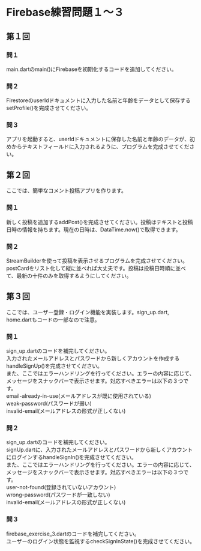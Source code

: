 # Firebase練習問題１〜３


## 第１回
### 問１
main.dartのmain()にFirebaseを初期化するコードを追加してください。
### 問２
FirestoreのuserIdドキュメントに入力した名前と年齢をデータとして保存するsetProfile()を完成させてください。
### 問３
アプリを起動すると、userIdドキュメントに保存した名前と年齢のデータが、初めからテキストフィールドに入力されるように、プログラムを完成させてください。

## 第２回
ここでは、簡単なコメント投稿アプリを作ります。
### 問１
新しく投稿を追加するaddPost()を完成させてください。投稿はテキストと投稿日時の情報を持ちます。現在の日時は、DataTime.now()で取得できます。
### 問２
StreamBuilderを使って投稿を表示させるプログラムを完成させてください。postCardをリスト化して縦に並べれば大丈夫です。投稿は投稿日時順に並べて、最新の十件のみを取得するようにしてください。

## 第３回
ここでは、ユーザー登録・ログイン機能を実装します。sign_up.dart, home.dartもコードの一部なので注意。
### 問１
sign_up.dartのコードを補完してください。  
入力されたメールアドレスとパスワードから新しくアカウントを作成するhandleSignUp()を完成させてください。  
また、ここではエラーハンドリングを行ってください。エラーの内容に応じて、メッセージをスナックバーで表示させます。対応すべきエラーは以下の３つです。  
email-already-in-use(メールアドレスが既に使用されている)  
weak-password(パスワードが弱い)  
invalid-email(メールアドレスの形式が正しくない)
### 問２
sign_up.dartのコードを補完してください。  
signUp.dartに、入力されたメールアドレスとパスワードから新しくアカウントにログインするhandleSignIn()を完成させてください。  
また、ここではエラーハンドリングを行ってください。エラーの内容に応じて、メッセージをスナックバーで表示させます。対応すべきエラーは以下の３つです。  
user-not-found(登録されていないアカウント)  
wrong-password(パスワードが一致しない)  
invalid-email(メールアドレスの形式が正しくない)
### 問３
firebase_exercise_3.dartのコードを補完してください。  
ユーザーのログイン状態を監視するcheckSignInState()を完成させてください。
